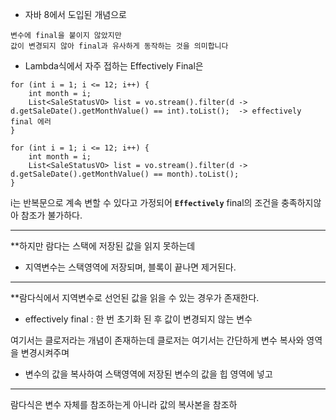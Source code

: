 

- 자바 8에서 도입된 개념으로 

```
변수에 final을 붙이지 않았지만 
값이 변경되지 않아 final과 유사하게 동작하는 것을 의미합니다
```

- Lambda식에서 자주 접하는 Effectively Final은 

```
for (int i = 1; i <= 12; i++) {  
    int month = i;  
    List<SaleStatusVO> list = vo.stream().filter(d -> d.getSaleDate().getMonthValue() == int).toList();  -> effectively final 에러
}
```

```
for (int i = 1; i <= 12; i++) {  
    int month = i;  
    List<SaleStatusVO> list = vo.stream().filter(d -> d.getSaleDate().getMonthValue() == month).toList();  
}
```


i는 반복문으로 계속 변할 수 있다고 가정되어 **`Effectively`** final의 조건을 충족하지않아 참조가 불가하다.

---

**하지만 람다는 스택에 저장된 값을 읽지 못하는데 

- 지역변수는 스택영역에 저장되며, 블록이 끝나면 제거된다.


-----

**람다식에서 지역변수로 선언된 값을 읽을 수 있는 경우가 존재한다.

- effectively final : 한 번 초기화 된 후 값이 변경되지 않는 변수


여기서는 클로저라는 개념이 존재하는데 클로저는 여기서는 간단하게 변수 복사와 영역을 변경시켜주며

- 변수의 값을 복사하여 스택영역에 저장된 변수의 값을 힙 영역에 넣고

---

람다식은 변수 자체를 참조하는게 아니라 값의 복사본을 참조하
